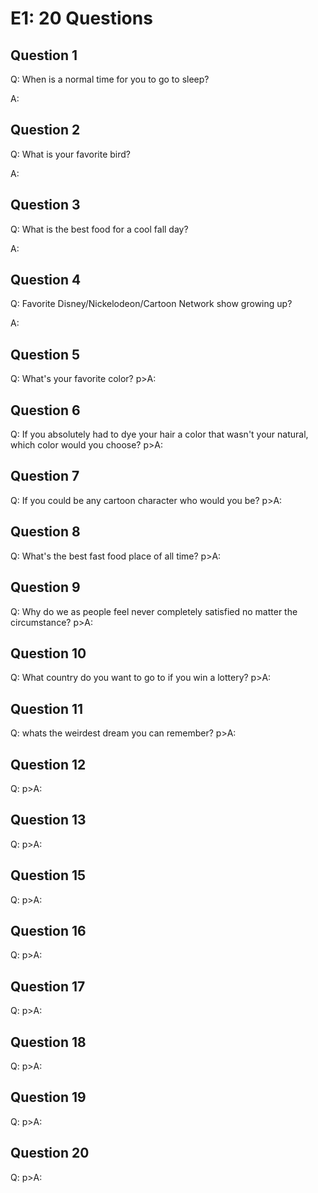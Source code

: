 </body>
</html>
   <title>E1</title>
    <h1>E1: 20 Questions</h1>
    <h2>Question 1</h2>
    <p>Q: When is a normal time for you to go to sleep?</p>
    <p>A: </p>
    <h2>Question 2</h2>
    <p>Q: What is your favorite bird?</p>
    <p>A: </p>
    <h2>Question 3</h2>
    <p>Q: What is the best food for a cool fall day?</p>
    <p>A: </p>
    <h2>Question 4</h2>
    <p>Q: Favorite Disney/Nickelodeon/Cartoon Network show growing up?</p>
    <p>A: </p>
    <h2>Question 5</h2>
    <p>Q: What's your favorite color? 
    p>A: </p>
    <h2>Question 6</h2>
    <p>Q: If you absolutely had to dye your hair a color that wasn't your natural, which color would you choose?
    p>A: </p>
    <h2>Question 7</h2>
    <p>Q: If you could be any cartoon character who would you be?
    p>A: </p>
    <h2>Question 8</h2>
    <p>Q: What's the best fast food place of all time?
    p>A: </p>
    <h2>Question 9</h2>
    <p>Q: Why do we as people feel never completely satisfied no matter the circumstance?
    p>A: </p>
    <h2>Question 10</h2>
    <p>Q: What country do you want to go to if you win a lottery?
    p>A: </p>
    <h2>Question 11</h2>
    <p>Q: whats the weirdest dream you can remember?
    p>A: </p>
    <h2>Question 12</h2>
    <p>Q:
    p>A: </p>
    <h2>Question 13</h2>
    <p>Q:
    p>A: </p>
    <h2>Question 15</h2>
    <p>Q:
    p>A: </p>
    <h2>Question 16</h2>
    <p>Q:
    p>A: </p>
    <h2>Question 17</h2>
    <p>Q:
    p>A: </p>
    <h2>Question 18</h2>
    <p>Q:
    p>A: </p>
    <h2>Question 19</h2>
    <p>Q:
    p>A: </p>
    <h2>Question 20</h2>
    <p>Q:
    p>A: </p>
    </body>
</html>
